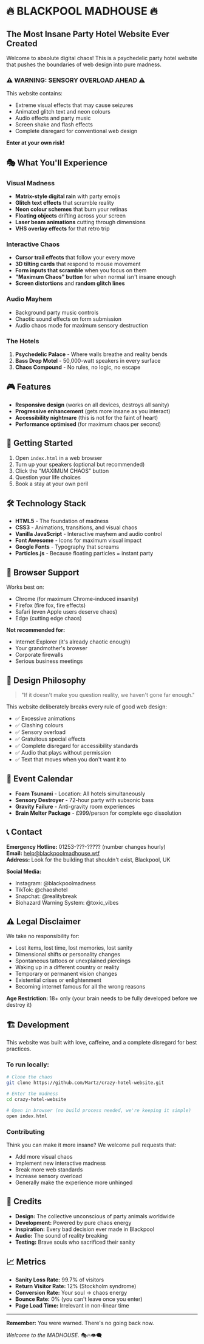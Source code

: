 # 🔥 BLACKPOOL MADHOUSE 🔥
## The Most Insane Party Hotel Website Ever Created

Welcome to absolute digital chaos! This is a psychedelic party hotel website that pushes the boundaries of web design into pure madness.

### ⚠️ WARNING: SENSORY OVERLOAD AHEAD ⚠️

This website contains:
- Extreme visual effects that may cause seizures
- Animated glitch text and neon colours
- Audio effects and party music
- Screen shake and flash effects
- Complete disregard for conventional web design

**Enter at your own risk!**

## 🎭 What You'll Experience

### Visual Madness
- **Matrix-style digital rain** with party emojis
- **Glitch text effects** that scramble reality
- **Neon colour schemes** that burn your retinas
- **Floating objects** drifting across your screen
- **Laser beam animations** cutting through dimensions
- **VHS overlay effects** for that retro trip

### Interactive Chaos
- **Cursor trail effects** that follow your every move
- **3D tilting cards** that respond to mouse movement
- **Form inputs that scramble** when you focus on them
- **"Maximum Chaos" button** for when normal isn't insane enough
- **Screen distortions** and **random glitch lines**

### Audio Mayhem
- Background party music controls
- Chaotic sound effects on form submission
- Audio chaos mode for maximum sensory destruction

### The Hotels
1. **Psychedelic Palace** - Where walls breathe and reality bends
2. **Bass Drop Motel** - 50,000-watt speakers in every surface
3. **Chaos Compound** - No rules, no logic, no escape

## 🎮 Features

- **Responsive design** (works on all devices, destroys all sanity)
- **Progressive enhancement** (gets more insane as you interact)
- **Accessibility nightmare** (this is not for the faint of heart)
- **Performance optimised** (for maximum chaos per second)

## 🚀 Getting Started

1. Open `index.html` in a web browser
2. Turn up your speakers (optional but recommended)
3. Click the "MAXIMUM CHAOS" button
4. Question your life choices
5. Book a stay at your own peril

## 🛠️ Technology Stack

- **HTML5** - The foundation of madness
- **CSS3** - Animations, transitions, and visual chaos
- **Vanilla JavaScript** - Interactive mayhem and audio control
- **Font Awesome** - Icons for maximum visual impact
- **Google Fonts** - Typography that screams
- **Particles.js** - Because floating particles = instant party

## 📱 Browser Support

Works best on:
- Chrome (for maximum Chrome-induced insanity)
- Firefox (fire fox, fire effects)
- Safari (even Apple users deserve chaos)
- Edge (cutting edge chaos)

**Not recommended for:**
- Internet Explorer (it's already chaotic enough)
- Your grandmother's browser
- Corporate firewalls
- Serious business meetings

## 🎨 Design Philosophy

> "If it doesn't make you question reality, we haven't gone far enough."

This website deliberately breaks every rule of good web design:
- ✅ Excessive animations
- ✅ Clashing colours
- ✅ Sensory overload
- ✅ Gratuitous special effects
- ✅ Complete disregard for accessibility standards
- ✅ Audio that plays without permission
- ✅ Text that moves when you don't want it to

## 🎪 Event Calendar

- **Foam Tsunami** - Location: All hotels simultaneously
- **Sensory Destroyer** - 72-hour party with subsonic bass
- **Gravity Failure** - Anti-gravity room experiences
- **Brain Melter Package** - £999/person for complete ego dissolution

## 📞 Contact

**Emergency Hotline:** 01253-???-????? (number changes hourly)  
**Email:** help@blackpoolmadhouse.wtf  
**Address:** Look for the building that shouldn't exist, Blackpool, UK

**Social Media:**
- Instagram: @blackpoolmadness
- TikTok: @chaoshotel
- Snapchat: @realitybreak
- Biohazard Warning System: @toxic_vibes

## ⚠️ Legal Disclaimer

We take no responsibility for:
- Lost items, lost time, lost memories, lost sanity
- Dimensional shifts or personality changes
- Spontaneous tattoos or unexplained piercings
- Waking up in a different country or reality
- Temporary or permanent vision changes
- Existential crises or enlightenment
- Becoming internet famous for all the wrong reasons

**Age Restriction:** 18+ only (your brain needs to be fully developed before we destroy it)

## 🏗️ Development

This website was built with love, caffeine, and a complete disregard for best practices.

### To run locally:
```bash
# Clone the chaos
git clone https://github.com/Martz/crazy-hotel-website.git

# Enter the madness
cd crazy-hotel-website

# Open in browser (no build process needed, we're keeping it simple)
open index.html
```

### Contributing
Think you can make it more insane? We welcome pull requests that:
- Add more visual chaos
- Implement new interactive madness
- Break more web standards
- Increase sensory overload
- Generally make the experience more unhinged

## 📜 Credits

- **Design:** The collective unconscious of party animals worldwide
- **Development:** Powered by pure chaos energy
- **Inspiration:** Every bad decision ever made in Blackpool
- **Audio:** The sound of reality breaking
- **Testing:** Brave souls who sacrificed their sanity

## 📈 Metrics

- **Sanity Loss Rate:** 99.7% of visitors
- **Return Visitor Rate:** 12% (Stockholm syndrome)
- **Conversion Rate:** Your soul → chaos energy
- **Bounce Rate:** 0% (you can't leave once you enter)
- **Page Load Time:** Irrelevant in non-linear time

---

**Remember:** You were warned. There's no going back now.

*Welcome to the MADHOUSE.* 🎭🔥👁️‍🗨️